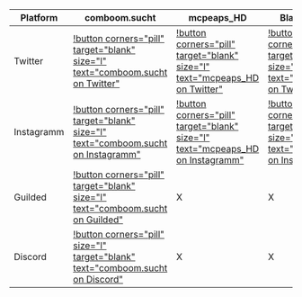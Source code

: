 | Platform | comboom.sucht | mcpeaps_HD | BlackDragon |
| -------- | ------------- | ---------- | ----------- |
|  Twitter | [!button corners="pill" target="blank" size="l" text="comboom.sucht on Twitter"](https://bit.ly/cbpstwitter) | [!button corners="pill" target="blank" size="l" text="mcpeaps_HD on Twitter"](https://twitter.com/mcpeaps_hd) | [!button corners="pill" target="blank" size="l" text="BlackDragon on Twitter"](https://twitter.com/Adrian37416838) |
|Instagramm| [!button corners="pill" target="blank" size="l" text="comboom.sucht on Instagramm"](https://bit.ly/cbpsinstagram) | [!button corners="pill" target="blank" size="l" text="mcpeaps_HD on Instagramm"](https://www.instagram.com/mcpeaps_hd/) | [!button corners="pill" target="blank" size="l" text="BlackDragon on Instagramm"](https://www.instagram.com/blackdragon_cbps/) |
| Guilded | [!button corners="pill" target="blank" size="l" text="comboom.sucht on Guilded"](https://www.guilded.gg/i/keNV5QMp) |        X      |    X       | 
| Discord  | [!button corners="pill" size="l" target="blank" text="comboom.sucht on Discord"](http://bit.ly/comboompunktsuchtdiscord) |        X      |    X       |

